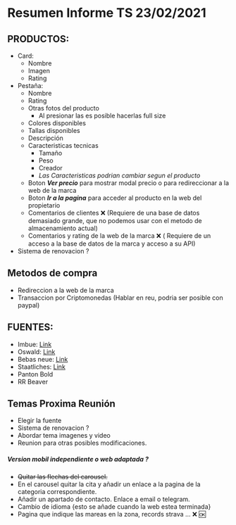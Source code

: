 # Resumen Informe TS 23/02/2021

## PRODUCTOS:
- Card:
  - Nombre
  - Imagen
  - Rating
- Pestaña:
  - Nombre
  - Rating
  - Otras fotos del producto
    - Al presionar las es posible hacerlas full size
  - Colores disponibles
  - Tallas disponibles
  - Descripción
  - Caracteristicas tecnicas
    - Tamaño
    - Peso
    - Creador
    - *Las Caracteristicas podrian cambiar segun el producto*
  - Boton ***Ver precio*** para mostrar modal precio o para redireccionar a la web de la marca
  - Boton ***Ir a la pagina*** para acceder al producto en la web del propietario
  - Comentarios de clientes :x: (Requiere de una base de datos demasiado grande, que no podemos usar con el metodo de almacenamiento actual)
  - Comentarios y rating de la web de la marca :x: ( Requiere de un acceso a la base de datos de la marca y acceso a su API)
- Sistema de renovacion ?

## Metodos de compra

- Redireccion a la web de la marca
- Transaccion por Criptomonedas (Hablar en reu, podria ser posible con paypal)

## FUENTES:
- Imbue: [Link](https://fonts.google.com/specimen/Imbue?query=Imbue&preview.text_type=custom&preview.text=ToutSport%20ejemplo%20de%20texto#standard-styles)
- Oswald: [Link](https://fonts.google.com/specimen/Oswald?query=Osw&preview.text_type=custom&preview.text=ToutSport%20ejemplo%20de%20texto#glyphs)
- Bebas neue: [Link](https://fonts.google.com/specimen/Bebas+Neue?query=Bebas&preview.text_type=custom&preview.text=ToutSport%20ejemplo%20de%20texto#standard-styles)
- Staatliches: [Link](https://fonts.google.com/specimen/Staatliches?query=Staa&preview.text_type=custom&preview.text=ToutSport%20ejemplo%20de%20texto#standard-styles)
- Panton Bold
- RR Beaver

## Temas Proxima Reunión
- Elegir la fuente
- Sistema de renovacion ?
- Abordar tema imagenes y video
- Reunion para otras posibles modificaciones.

##### Version  mobil independiente o web adaptada ?

- ~~Quitar las flechas del carousel.~~
- En el carousel quitar la cita y añadir un enlace a la pagina de la categoria correspondiente.
- Añadir un apartado de contacto. Enlace a email o telegram.
- Cambio de idioma {esto se añade cuando la web estea terminada}
- Pagina que indique las mareas en la zona, records strava ... :x: :ok:

